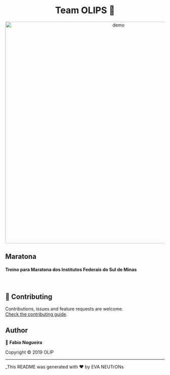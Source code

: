 <h1 align="center">Team OLIPS 👋</h1>


<p align="center">
  <img width="700" align="center" src="evaneutrons.jpeg" alt="demo"/>
</p>

##  Maratona
<h4>Treino para Maratona dos Institutos Federais do Sul de Minas</h4><br>

## 🤝 Contributing

Contributions, issues and feature requests are welcome.<br />
[Check the contributing guide](./CONTRIBUTING.md).<br />

## Author

👤 **Fabio Nogueira**



Copyright © 2019 OLIP<br />


---

_This README was generated with ❤️ by EVA NEUTrONs
